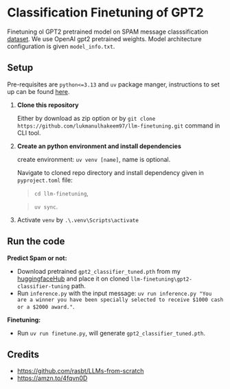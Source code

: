 # Classification Finetuning of GPT2
Finetuning ol GPT2 pretrained model on SPAM message classsification [dataset](https://archive.ics.uci.edu/static/public/228/sms+spam+collection.zip). We use OpenAI gpt2 pretrained weights. Model architecture configuration is given `model_info.txt`.

## Setup
Pre-requisites are `python<=3.13` and `uv` package manger, instructions to set up can be found [here](https://docs.astral.sh/uv/getting-started/).
1. **Clone this repository**
   
   Either by download as zip option or by `git clone https://github.com/lukmanulhakeem97/llm-finetuning.git` command in CLI tool.
2. **Create an python environment and install dependencies**

   create environment: `uv venv [name]`, name is optional.
   
   Navigate to cloned repo directory and install dependency given in `pyproject.toml` file:
      > `cd llm-finetuning`,
      
      > `uv sync`.
4. Activate `venv` by `.\.venv\Scripts\activate`

## Run the code
**Predict Spam or not:**
- Download pretrained `gpt2_classifier_tuned.pth` from my [huggingfaceHub](https://huggingface.co/lukmanulhakeem/gpt2-classifier-tuned/tree/main) and place it on cloned `llm-finetuning\gpt2-classifier-tuning` path.
- Run `inference.py` with the input message: `uv run inference.py "You are a winner you have been specially selected to receive $1000 cash or a $2000 award."`.

**Finetuning:**
- Run `uv run finetune.py`, will generate `gpt2_classifier_tuned.pth`.

## Credits
- https://github.com/rasbt/LLMs-from-scratch
- https://amzn.to/4fqvn0D







